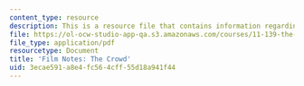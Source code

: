 ```yaml
---
content_type: resource
description: This is a resource file that contains information regarding the crowd.
file: https://ol-ocw-studio-app-qa.s3.amazonaws.com/courses/11-139-the-city-in-film-spring-2015/3ecae591a8e4fc564cff55d18a941f44_MIT11_139S15_TheCrowd2.pdf
file_type: application/pdf
resourcetype: Document
title: 'Film Notes: The Crowd'
uid: 3ecae591-a8e4-fc56-4cff-55d18a941f44
---
```

